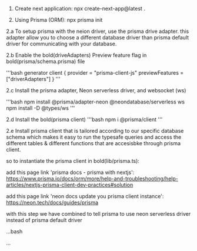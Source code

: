 1. Create next application: npx create-next-app@latest .

2. Using Prisma (ORM): npx prisma init

2.a To setup prisma with the neion driver, use the prisma drive adapter. this adapter allow you to choose a different database driver than prisma default driver for communicating with your database.

2.b Enable the bold(driveAdapters) Preview feature flag in bold(prisma/schema.prisma) file

'''bash
generator client {
  provider = "prisma-client-js"
  previewFeatures = ["driverAdapters"]
}
'''

2.c Install the prisma adapter, Neon serverless driver, and websocket (ws)

'''bash
npm install @prisma/adapter-neon @neondatabase/serverless ws
npm install -D @types/ws
'''

2.d Install the bold(prisma client)
'''bash 
npm i @prisma/client
'''

2.e  Install prisma client that is tailored according to our specific database schema which makes it easy to run the typesafe queries and access the different tables & different functions that are accesisbke through prisma client.

so to instantiate the prisma client in bold(lib/prisma.ts):

add this page link 'prisma docs - prisma with nextjs': https://www.prisma.io/docs/orm/more/help-and-troubleshooting/help-articles/nextjs-prisma-client-dev-practices#solution

add this page link 'neon docs update you prisma client instance': https://neon.tech/docs/guides/prisma

with this step we have combined to tell prisma to use neon serverless driver instead of prisma default driver

...bash

...
